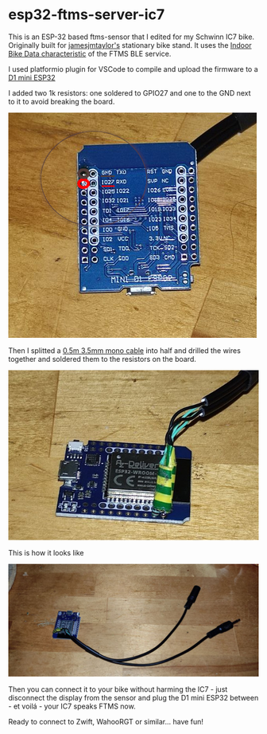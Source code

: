 # esp32-ftms-server-ic7

This is an ESP-32 based ftms-sensor that I edited for my Schwinn IC7 bike. Originally built for [jamesjmtaylor's](https://github.com/jamesjmtaylor/esp32-ftms-server)
 stationary bike stand.  It uses the [Indoor Bike Data characteristic](https://www.bluetooth.com/wp-content/uploads/Sitecore-Media-Library/Gatt/Xml/Characteristics/org.bluetooth.characteristic.indoor_bike_data.xml) of the FTMS BLE service.

I used platformio plugin for VSCode to compile and upload the firmware to a [D1 mini ESP32](https://www.az-delivery.de/en/products/esp32-d1-mini#product-descriptions)

I added two 1k resistors:
  one soldered to GPIO27 and one to the GND next to it to avoid breaking the board.

![resistor pins](https://github.com/damndemento/esp32-ftms-server-ic7/blob/main/D1_resistor_pins..jpg)

Then I splitted a [0.5m 3.5mm mono cable](https://www.amazon.de/gp/product/B011SSAUM0/ref=ppx_yo_dt_b_asin_image_o07_s00?ie=UTF8&psc=1) into half and drilled the wires together and soldered them to the resistors on the board.

![resistors](https://github.com/damndemento/esp32-ftms-server-ic7/blob/main/D1_resistors.jpg)

This is how it looks like

![cables](https://github.com/damndemento/esp32-ftms-server-ic7/blob/main/D1_with_cables.jpg)

Then you can connect it to your bike without harming the IC7 - just disconnect the display from the sensor and plug the D1 mini ESP32 between - et voilá - your IC7 speaks FTMS now.

Ready to connect to Zwift, WahooRGT or similar... have fun!
